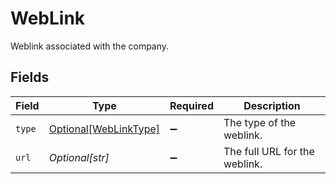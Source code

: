 # WebLink

Weblink associated with the company.


## Fields

| Field                                                       | Type                                                        | Required                                                    | Description                                                 |
| ----------------------------------------------------------- | ----------------------------------------------------------- | ----------------------------------------------------------- | ----------------------------------------------------------- |
| `type`                                                      | [Optional[WebLinkType]](../../models/shared/weblinktype.md) | :heavy_minus_sign:                                          | The type of the weblink.                                    |
| `url`                                                       | *Optional[str]*                                             | :heavy_minus_sign:                                          | The full URL for the weblink.                               |